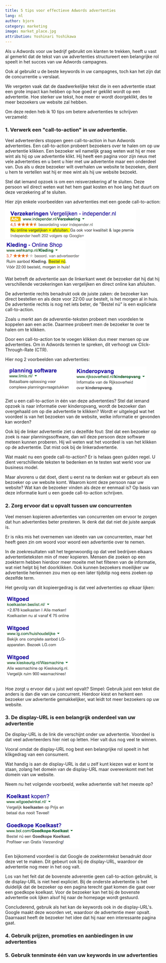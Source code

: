 ```yaml
---
title: 5 tips voor effectieve Adwords advertenties
lang: nl
author: bjorn
category: marketing
image: market_place.jpg
attribution: Yoshinari Yoshikawa
---
```


Als u Adwords voor uw bedrijf gebruikt om klanten te trekken, heeft u vast
al gemerkt dat de tekst van uw advertenties structureert een belangrijke
rol speelt in het succes van uw Adwords campagnes.

Ook al gebruikt u de beste keywords in uw campagnes, toch kan
het zijn dat de concurrentie u verslaat.

We vergeten vaak dat de daadwerkelijke tekst die in een advertentie staat
een grote impact kan hebben op hoe goed er geklikt wordt op een advertentie. Hoe
sterker uw tekst, hoe meer er wordt doorgeklikt, des te meer bezoekers uw website
zal hebben.

Om deze reden heb ik 10 tips om betere advertenties te schrijven verzameld:

### 1. Verwerk een "call-to-action" in uw advertentie. ###

Veel adverteerders stoppen geen call-to-action in hun Adwords advertenties.
Een call-to-action probeert bezoekers over te halen om op uw advertentie klikken.
Een bezoeker wil namelijk graag weten wat hij er mee wint als hij op uw advertentie
klikt. Hij heeft een pagina voor zijn neus met vele advertenties en u bent u
hier met uw advertentie maar een onderdeel van. Dus als u deze bezoeker wilt
overhalen uw website te bezoeken, dient u hem te vertellen wat hij er mee wint
als hij uw website bezoekt.

Stel dat iemand opzoek is om een reisverzekering af te sluiten. Deze persoon
wil direct weten wat het hem gaat kosten en hoe lang het duurt om deze
verzekering af te sluiten.

Hier zijn enkele voorbeelden van advertenties met een goede call-to-action:

![Alt text](/img/posts/call-to-action.png)
![Alt text](/img/posts/call-to-action2.png)

Wat betreft de advertentie aan de linkerkant weet de bezoeker dat hij dat hij
verschillende verzekeringen kan vergelijken en direct online kan afsluiten.

De advertentie rechts benadrukt ook de juiste zaken: de bezoeker kan direct
bestellen en als deze voor 22:00 uur bestelt, is het morgen al in huis.
De advertentie rechts is nog net iets beter, de "Bestel n&uacute;" is een expliciete
call-to-action.

Zoals u merkt aan de adverentie-teksten probeert men voordelen te koppelen aan
een actie. Daarmee probeert men de bezoeker te over te halen om te klikken.

Door een call-to-action toe te voegen klikken dus meer mensen op uw advertenties.
Om in Adwords termen te spreken, dit verhoogt uw Click-Through-Rate (CTR).

Hier nog 2 voorbeelden van advertenties:

![Alt text](/img/posts/ad-without-call-to-action.png)
![Alt text](/img/posts/ad-without-call-to-action2.png)

Ziet u een call-to-action in &eacute;&eacute;n van deze advertenties?
Stel dat iemand opzoek is naar informatie over kinderopvang, wordt de bezoeker
dan overgehaald om op die advertentie te klikken? Wordt er uitgelegd wat het
voordeel is van het bezoeken van de website, welke informatie er gevonden kan 
worden?

Ook bij de linker advertentie ziet u dezelfde fout: Stel dat een bezoeker
op zoek is naar planningssoftware, dan wil deze persoon deze software
meteen kunnen proberen. Hij wil weten wat het voordeel is van het klikken
op de advertentie. Dat mist ook bij de linkeradvertentie.

Wat maakt nu een goede call-to-action? Er is helaas geen gulden regel. U dient
verschillende teksten te bedenken en te testen wat werkt voor uw business model.

Maar alvorens u dat doet, dient u eerst na te denken wat er gebeurt als een
bezoeker op uw website komt. Waarom komt deze persoon naar uw website? Wat kan
de bezoeker vinden als deze er eenmaal is? Op basis van deze informatie kunt
u een goede call-to-action schrijven.


### 2. Zorg ervoor dat u opvalt tussen uw concurrenten ###

Veel mensen kopieren advertenties van concurrenten om ervoor te zorgen dat
hun advertenties beter presteren. Ik denk dat dat niet de juiste aanpak is.

Er is niks mis het overnemen van idee&euml;n van uw concurrenten, maar het heeft
geen zin om woord voor woord een advertentie over te nemen. 

In de zoekresultaten valt het tegenwoordig op dat veel bedrijven elkaars 
advertentieteksten min of meer kopieren. Mensen die zoeken op een zoekterm
hebben hierdoor meer moeite met het filteren van de informatie, wat niet helpt
bij het doorklikken. Ook kunnen bezoekers moeilijker uw advertentie herkennen
zou men op een later tijdstip nog eens zoeken op dezelfde term.

Het gevolg van dit kopieergedrag is dat veel advertenties op elkaar lijken:

![Alt text](/img/posts/copied-ads.png)

Hoe zorgt u ervoor dat u juist wel opvalt? Simpel: Gebruik juist een tekst die anders
is dan die van uw concurrent. Hierdoor kiest en herkent een bezoeker uw advertentie
gemakkelijker, wat leidt tot meer bezoekers op uw website.

### 3. De display-URL is een belangrijk onderdeel van uw advertentie ###

De display-URL is de link die verschijnt onder uw advertentie. Voordeel is dat 
veel adverteerders hier niet op letten. Hier valt dus nog veel te winnen.

Vooral omdat de display-URL nog best een belangrijke rol speelt in het klikgedrag
van een consument.

Wat handig is aan de display-URL is dat u zelf kunt kiezen wat er komt te staan,
zolang het domein van de display-URL maar overeenkomt met het domein van uw
website.

Neem nu het volgende voorbeeld, welke advertentie valt het meeste op? 

![Alt text](/img/posts/display-urls.png)

Een bijkomend voordeel is dat Google de zoektermtekst benadrukt door deze vet 
te maken. Dit gebeurt ook bij de display-URL, waardoor de advertentie nog meer
in het oog valt.

Los van het feit dat de bovenste adverentie geen call-to-action gebruikt, is de
display-URL is niet heel expliciet. Bij de onderste advertentie is het duidelijk
dat de bezoeker op een pagina terecht gaat komen die gaat over een goedkope
koelkast. Voor de bezoeker kan het bij de bovenste advertentie ook lijken
alsof hij naar de homepage wordt gestuurd. 

Concluderend, gebruik als het kan de keywords ook in de display-URL's. Google
maakt deze woorden vet, waardoor de advertentie meer opvalt. Daarnaast heeft 
de bezoeker het idee dat hij naar een interessante pagina gaat.

### 4. Gebruik prijzen, promoties en aanbiedingen in uw advertenties ###

### 5. Gebruik tenminste &eacute;&eacute;n van uw keywords in uw advertenties ###
